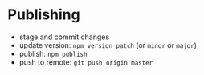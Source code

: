 # Publishing

- stage and commit changes
- update version: `npm version patch` (or `minor` or `major`)
- publish: `npm publish`
- push to remote: `git push origin master`